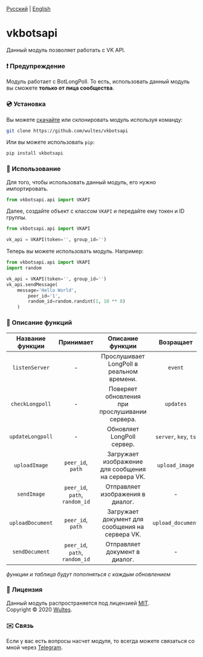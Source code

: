 [Русский](https://github.com/wultes/vkbotsapi/blob/master/README.md) | [English](https://github.com/wultes/vkbotsapi/blob/master/README_ENG.md)

# vkbotsapi

Данный модуль позволяет работать с VK API. 

### ❗️ Предупреждение 

Модуль работает с BotLongPoll. То есть, использовать данный модуль вы сможете **только от лица сообщества**. 

### 💿 Установка 

Вы можете [cкачайте](https://github.com/wultes/vkbotsapi/archive/master.zip) или склонировать модуль используя команду:

```bash
git clone https://github.com/wultes/vkbotsapi
```

Или вы можете использовать ```pip```:

```bash
pip install vkbotsapi
```



### 🚀 Использование

Для того, чтобы использовать данный модуль, его нужно импортировать.

```python
from vkbotsapi.api import VKAPI
```

Далее, создайте объект с классом ```VKAPI``` и передайте ему токен и ID группы.

```python
from vkbotsapi.api import VKAPI

vk_api = VKAPI(token='', group_id='')
```

Теперь вы можете использовать модуль. Например:

```python
from vkbotsapi.api import VKAPI
import random

vk_api = VKAPI(token='', group_id='')
vk_api.sendMessage(
	message='Hello World',
    	peer_id='1',
    	random_id=random.randint(1, 10 ** 8)
	)
```



### 🔌 Описание функций

|   Название функции   |                 Принимает                  |                  Описание функции                  |             Возращает             |
| :------------------: | :----------------------------------------: | :------------------------------------------------: | :-------------------------------: |
|  ```listenServer```  |                     -                      |     Прослушивает LongPoll в реальном времени.      |            ```event```            |
| ```checkLongpoll```  |                     -                      |   Поверяет обновления при прослушивании сервера.   |           ```updates```           |
| ```updateLongpoll``` |                     -                      |             Обновляет LongPoll сервер.             | ```server```, ```key```, ```ts``` |
|  ```uploadImage```   |         ```peer_id```, ```path```          | Загружает изображение для сообщения на сервера VK. |        ```upload_image```         |
|   ```sendImage```    | ```peer_id```, ```path```, ```random_id``` |          Отправляет изображения в диалог.          |                 -                 |
| ```uploadDocument``` |         ```peer_id```, ```path```          |  Загружает документ для сообщения на сервера VK.   |       ```upload_document```       |
|  ```sendDocument```  | ```peer_id```, ```path```, ```random_id``` |           Отправляет документ в диалог.            |                 -                 |

*функции и таблица будут пополняться с каждым обновлением*



### 📃 Лицензия

Данный модуль распространяется под лицензией [MIT](https://choosealicense.com/licenses/mit/).  
Copyright © 2020 [Wultes](https://github.com/wultes/).



### ✉️ Связь

Если у вас есть вопросы насчет модуля, то всегда можете связаться со мной через [Telegram](https://t.me/wultes).



